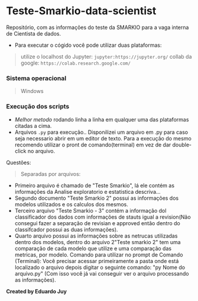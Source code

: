 # Teste-Smarkio-data-scientist

Repositório,  com as informações do teste da SMARKIO para a vaga interna de Cientista de dados.
- Para executar o cógido você pode utilizar duas plataformas:
> utilize o localhost do Jupyter:  `jupyter:https://jupyter.org/`
> collab da google:  `https://colab.research.google.com/`


### Sistema operacional
> Windows

### Execução dos scripts
- *Melhor metodo* rodando linha a linha em qualquer uma das plataformas citadas a cima.
- Arquivos  `.py` para execução..
Disponilizei um arquivo em .py para caso seja necessario abrir em um editor de texto. Para a execução do mesmo recomendo utilizar o pront de comando(terminal) em vez de dar double-click no arquivo.

Questões:
> Separadas por arquivos: 
- Primeiro arquivo é chamado de "Teste Smarkio", lá ele contém as informações da Analise exploratorio e estatistica descriva...
- Segundo documento "Teste Smarkio 2" possui as informações dos modelos utilizados e os calculos dos mesmos.
- Terceiro arquivo "Teste Smarkio - 3" contém a informação dol classificador dos dados com informações de stauts igual a revision(Não consegui fazer a separação de revisian e approved então dentro do classifcador possui as duas informações).
- Quarto arquivo possui as informações sobre as netrucas utilizadas dentro dos modelos, dentro do arquivo 2"Teste smarkio 2" tem uma comparação de cada modelo que utilize e uma comparação das metricas, por modelo.
Comando para utilizar no prompt de Comando (Terminal): Você precisar acessar primeiramente a pasta onde está localizado o arquivo depois digitar o seguinte comando: "py Nome do arquivo.py" (Com isso você já vai conseguir ver o arquivo processando as informações).


**Created by Eduardo Juy**
